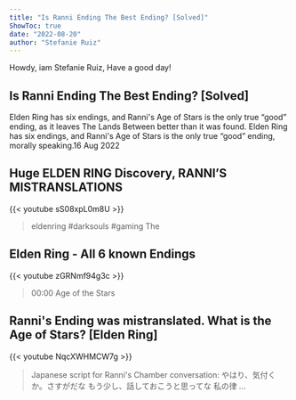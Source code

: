 ```yaml
---
title: "Is Ranni Ending The Best Ending? [Solved]"
ShowToc: true 
date: "2022-08-20"
author: "Stefanie Ruiz" 
---
```


Howdy, iam Stefanie Ruiz, Have a good day!
## Is Ranni Ending The Best Ending? [Solved]
Elden Ring has six endings, and Ranni's Age of Stars is the only true “good” ending, as it leaves The Lands Between better than it was found. Elden Ring has six endings, and Ranni's Age of Stars is the only true “good” ending, morally speaking.16 Aug 2022

## Huge ELDEN RING Discovery, RANNI’S MISTRANSLATIONS
{{< youtube sS08xpL0m8U >}}
>eldenring #darksouls #gaming The 

## Elden Ring - All 6 known Endings
{{< youtube zGRNmf94g3c >}}
>00:00 Age of the Stars 

## Ranni's Ending was mistranslated. What is the Age of Stars? [Elden Ring]
{{< youtube NqcXWHMCW7g >}}
>Japanese script for Ranni's Chamber conversation: やはり、気付くか。さすがだな もう少し、話しておこうと思ってな 私の律 ...

